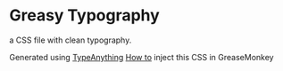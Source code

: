 # Greasy Typography

a CSS file with clean typography.

Generated using [TypeAnything](https://app.typeanything.io)
[How to](https://github.com/Tampermonkey/tampermonkey/issues/835#issuecomment-628137725) inject this CSS in GreaseMonkey
